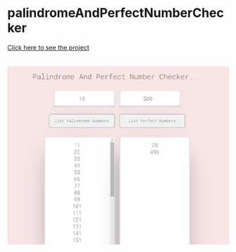 # palindromeAndPerfectNumberChecker

[Click here to see the project](https://mehmetcakir1.github.io/palindromeAndPerfectNumberChecker.js/)
<br> <br><br>
![](https://github.com/MehmetCakir1/palindromeAndPerfectNumberChecker.js/blob/main/palindromeAndPerfectNumberChecker.png)

